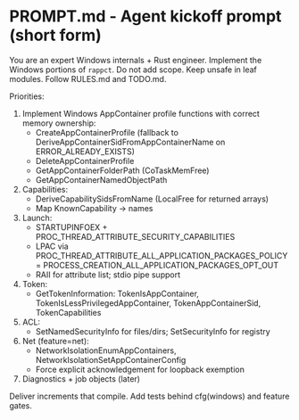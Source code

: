 # PROMPT.md - Agent kickoff prompt (short form)

You are an expert Windows internals + Rust engineer. Implement the Windows portions of `rappct`.
Do not add scope. Keep unsafe in leaf modules. Follow RULES.md and TODO.md.

Priorities:
1) Implement Windows AppContainer profile functions with correct memory ownership:
   - CreateAppContainerProfile (fallback to DeriveAppContainerSidFromAppContainerName on ERROR_ALREADY_EXISTS)
   - DeleteAppContainerProfile
   - GetAppContainerFolderPath (CoTaskMemFree)
   - GetAppContainerNamedObjectPath
2) Capabilities:
   - DeriveCapabilitySidsFromName (LocalFree for returned arrays)
   - Map KnownCapability -> names
3) Launch:
   - STARTUPINFOEX + PROC_THREAD_ATTRIBUTE_SECURITY_CAPABILITIES
   - LPAC via PROC_THREAD_ATTRIBUTE_ALL_APPLICATION_PACKAGES_POLICY = PROCESS_CREATION_ALL_APPLICATION_PACKAGES_OPT_OUT
   - RAII for attribute list; stdio pipe support
4) Token:
   - GetTokenInformation: TokenIsAppContainer, TokenIsLessPrivilegedAppContainer, TokenAppContainerSid, TokenCapabilities
5) ACL:
   - SetNamedSecurityInfo for files/dirs; SetSecurityInfo for registry
6) Net (feature=net):
   - NetworkIsolationEnumAppContainers, NetworkIsolationSetAppContainerConfig
   - Force explicit acknowledgement for loopback exemption
7) Diagnostics + job objects (later)

Deliver increments that compile. Add tests behind cfg(windows) and feature gates.

